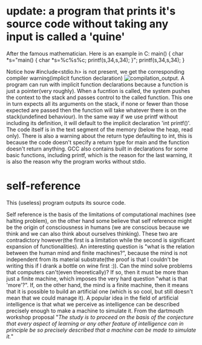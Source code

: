 # update: a program that prints it's source code without taking any input is called a 'quine'
After the famous mathematician.
Here is an example in C:
    main() { char *s="main() { char *s=%c%s%c; printf(s,34,s,34); }"; printf(s,34,s,34); }

Notice how #include<stdio.h> is not present, we get the corresponding compiler warning(implicit function declaration) ![compilation_output](compilation_output.png). A program can run with implicit function declarations because a function is just a pointer(very roughly). When a fucntion is called, the system pushes the context to the stack and passes control to the called function. This one in turn expects all its arguments on the stack, if none or fewer than those expected are passed then the function will take whatever there is on the stack(undefined behaviour). In the same way if we use printf without including its definition, it will default to the implicit declaration 'int printf()'. The code itself is in the text segment of the memory (below the heap, read only). There is also a warning about the return type defaulting to int, this is because the code doesn't specify a return type for main and the function doesn't return anything. GCC also contains built in declarations for some basic functions, including printf, which is the reason for the last warning, it is also the reason why the program works without stdio.

# self-reference
This (useless) program outputs its source code.

Self reference is the basis of the limitations of computational machines (see halting problem), on the other hand some believe that self reference might be the origin of consciousness in humans (we are conscious because we think and we can also think about ourselves thinking). These two are contradictory however(the first is a limitation while the second is significant expansion of functionalities). An interesting question is "what is the relation between the human mind and finite machines?", because the mind is not independent from its material substrate(the proof is that I couldn't be writing this if I drank a bottle on wine first :)). Can the mind solve problems that computers can't(even theoretically)? If so, then it must be more than just a finite machine, which imposes the very hard question "what is that 'more'?". If, on the other hand, the mind is a finite machine, then it means that it is possible to build an artificial one (which is so cool, but still doesn't mean that we could manage it).
A popular idea in the field of artificial intelligence is that what we perceive as intelligence can be described precisely enough to make a machine to simulate it. From the dartmouth workshop proposal "*The study is to proceed on the basis of the conjecture that every aspect of learning or any other feature of intelligence can in principle be so precisely described that a machine can be made to simulate it.*"
